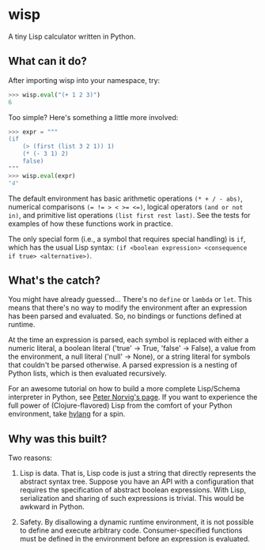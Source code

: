 # wisp
A tiny Lisp calculator written in Python.

## What can it do?

After importing wisp into your namespace, try:

```python
>>> wisp.eval("(+ 1 2 3)")
6
```

Too simple?  Here's something a little more involved:

```python
>>> expr = """
(if 
	(> (first (list 3 2 1)) 1)
	(* (- 3 1) 2)
	false)
"""
>>> wisp.eval(expr)
"4"
```

The default environment has basic arithmetic operations `(* + / - abs)`, numerical comparisons `(= != > < >= <=)`, logical operators `(and or not in)`, and primitive list operations `(list first rest last)`.  See the tests for examples of how these functions work in practice.

The only special form (i.e., a symbol that requires special handling) is `if`, which has the usual Lisp syntax: `(if <boolean expression> <consequence if true> <alternative>)`.


## What's the catch?

You might have already guessed...  There's no `define` or `lambda` or `let`.  This means that there's no way to modify the environment after an expression has been parsed and evaluated.  So, no bindings or functions defined at runtime.  

At the time an expression is parsed, each symbol is replaced with either a numeric literal, a boolean literal ('true' -> True, 'false' -> False), a value from the environment, a null literal ('null' -> None), or a string literal for symbols that couldn't be parsed otherwise.  A parsed expression is a nesting of Python lists, which is then evaluated recursively.

For an awesome tutorial on how to build a more complete Lisp/Schema interpreter in Python, see [Peter Norvig's page](http://norvig.com/lispy.html).  If you want to experience the full power of (Clojure-flavored) Lisp from the comfort of your Python environment, take [hylang](http://docs.hylang.org/) for a spin.     


## Why was this built?

Two reasons:

1) Lisp is data.  That is, Lisp code is just a string that directly represents the abstract syntax tree.  Suppose you have an API with a configuration that requires the specification of abstract boolean expressions.  With Lisp, serialization and sharing of such expressions is trivial.  This would be awkward in Python. 

2) Safety.  By disallowing a dynamic runtime environment, it is not possible to define and execute arbitrary code.  Consumer-specified functions must be defined in the environment before an expression is evaluated.

